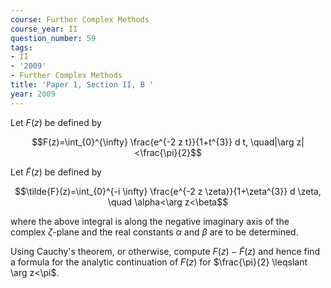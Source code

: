 ```yaml
---
course: Further Complex Methods
course_year: II
question_number: 59
tags:
- II
- '2009'
- Further Complex Methods
title: 'Paper 1, Section II, B '
year: 2009
---
```




Let $F(z)$ be defined by

$$F(z)=\int_{0}^{\infty} \frac{e^{-2 z t}}{1+t^{3}} d t, \quad|\arg z|<\frac{\pi}{2}$$

Let $\tilde{F}(z)$ be defined by

$$\tilde{F}(z)=\int_{0}^{-i \infty} \frac{e^{-2 z \zeta}}{1+\zeta^{3}} d \zeta, \quad \alpha<\arg z<\beta$$

where the above integral is along the negative imaginary axis of the complex $\zeta$-plane and the real constants $\alpha$ and $\beta$ are to be determined.

Using Cauchy's theorem, or otherwise, compute $F(z)-\tilde{F}(z)$ and hence find a formula for the analytic continuation of $F(z)$ for $\frac{\pi}{2} \leqslant \arg z<\pi$.